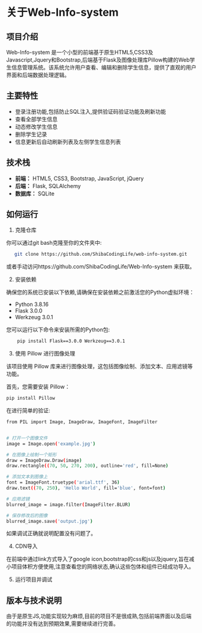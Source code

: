 # 关于Web-Info-system

## 项目介绍

Web-Info-system 是一个小型的前端基于原生HTML5,CSS3及Javascript,Jquery和Bootstrap,后端基于Flask及图像处理库Pillow构建的Web学生信息管理系统。该系统允许用户查看、编辑和删除学生信息，提供了直观的用户界面和后端数据处理逻辑。

## 主要特性
- 登录注册功能,包括防止SQL注入,提供验证码验证功能及刷新功能
- 查看全部学生信息
- 动态修改学生信息
- 删除学生记录
- 信息更新后自动刷新列表及左侧学生信息列表

## 技术栈

- **前端：** HTML5, CSS3, Bootstrap, JavaScript, jQuery
- **后端：** Flask, SQLAlchemy
- **数据库：** SQLite

## 如何运行

1. 克隆仓库

你可以通过git bash克隆至你的文件夹中:
```sh
   git clone https://github.com/ShibaCodingLife/web-info-system.git
```

或者手动访问https://github.com/ShibaCodingLife/Web-Info-system 来获取。

2. 安装依赖

确保您的系统已安装以下依赖,请确保在安装依赖之前激活您的Python虚拟环境：

- Python 3.8.16
- Flask 3.0.0
- Werkzeug 3.0.1

您可以运行以下命令来安装所需的Python包:

```sh
    pip install Flask==3.0.0 Werkzeug==3.0.1
 ```

3. 使用 Pillow 进行图像处理

该项目使用 Pillow 库来进行图像处理，这包括图像绘制、添加文本、应用滤镜等功能。

首先，您需要安装 Pillow：

```sh
pip install Pillow
```
在进行简单的验证:
```sh
from PIL import Image, ImageDraw, ImageFont, ImageFilter


# 打开一个图像文件
image = Image.open('example.jpg')

# 在图像上绘制一个矩形
draw = ImageDraw.Draw(image)
draw.rectangle((70, 50, 270, 200), outline='red', fill=None)

# 添加文本到图像上
font = ImageFont.truetype('arial.ttf', 36)
draw.text((70, 250), 'Hello World', fill='blue', font=font)

# 应用滤镜
blurred_image = image.filter(ImageFilter.BLUR)

# 保存修改后的图像
blurred_image.save('output.jpg')
```
如果调试正确就说明配置没有问题了。

4. CDN导入

在前端中通过link方式导入了google icon,bootstrap的css和js以及jquery,旨在减小项目体积方便使用,注意查看您的网络状态,确认这些包体和组件已经成功导入。

5. 运行项目并调试
## 版本与技术说明
由于是原生JS,功能实现较为麻烦,目前的项目不是很成熟,包括前端界面以及后端的功能并没有达到预期效果,需要继续进行完善。






